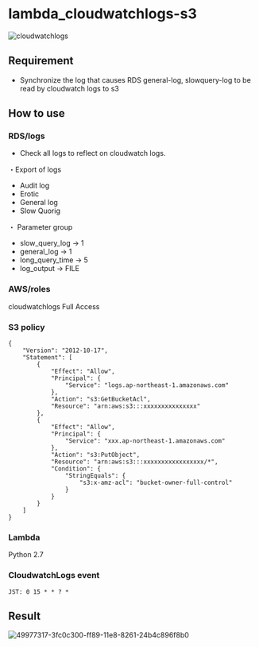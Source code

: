 # lambda_cloudwatchlogs-s3

![cloudwatchlogs](https://user-images.githubusercontent.com/5633085/49983430-06e31700-ffa6-11e8-9309-742f8dd7b6cd.jpg)


## Requirement
- Synchronize the log that causes RDS general-log, slowquery-log to be read by cloudwatch logs to s3

## How to use

### RDS/logs

- Check all logs to reflect on cloudwatch logs.

・Export of logs  

 - Audit log
 - Erotic
 - General log
 - Slow Quorig

・ Parameter group  

 - slow_query_log → 1
 - general_log → 1
 - long_query_time → 5
 - log_output -> FILE

### AWS/roles

cloudwatchlogs Full Access  

### S3 policy

```
{
    "Version": "2012-10-17",
    "Statement": [
        {
            "Effect": "Allow",
            "Principal": {
                "Service": "logs.ap-northeast-1.amazonaws.com"
            },
            "Action": "s3:GetBucketAcl",
            "Resource": "arn:aws:s3:::xxxxxxxxxxxxxxx"
        },
        {
            "Effect": "Allow",
            "Principal": {
                "Service": "xxx.ap-northeast-1.amazonaws.com"
            },
            "Action": "s3:PutObject",
            "Resource": "arn:aws:s3:::xxxxxxxxxxxxxxxxx/*",
            "Condition": {
                "StringEquals": {
                    "s3:x-amz-acl": "bucket-owner-full-control"
                }
            }
        }
    ]
}
```

### Lambda

Python 2.7

### CloudwatchLogs event

```
JST: 0 15 * * ? *
```

## Result

![49977317-3fc0c300-ff89-11e8-8261-24b4c896f8b0](https://user-images.githubusercontent.com/5633085/49983674-7f96a300-ffa7-11e8-994a-56d3178e84ef.png)

